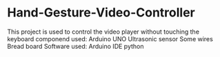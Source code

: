 # Hand-Gesture-Video-Controller
   This project is used to control the video player without touching the keyboard
 componend used:
     Arduino UNO
     Ultrasonic sensor
     Some wires
     Bread board
 Software used:
     Arduino IDE
     python
